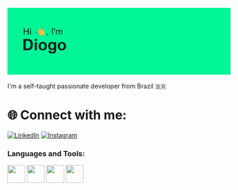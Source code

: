 ![MasterHead](https://github.com/DiogoCunhaaa/DiogoCunhaaa/blob/main/header.png)

I'm a self-taught passionate developer from Brazil 🇧🇷

# 🌐 Connect with me:

[![LinkedIn](https://img.shields.io/badge/LinkedIn-0A66C2?style=for-the-badge&logo=linkedin&logoColor=white)](https://linkedin.com/in/seu-usuario) 
[![Instagram](https://img.shields.io/badge/Instagram-E4405F?style=for-the-badge&logo=instagram&logoColor=white)](https://instagram.com/diogo.cnha) 

### Languages and Tools:

<p align="left">
  <img src="https://img.icons8.com/color/48/000000/react-native.png" width="40" height="40"/>
  <img src="https://img.icons8.com/color/48/000000/html-5--v1.png" width="40" height="40"/>
  <img src="https://img.icons8.com/color/48/000000/css3.png" width="40" height="40"/>
  <img src="https://img.icons8.com/color/48/000000/javascript--v1.png" width="40" height="40"/>
</p>

